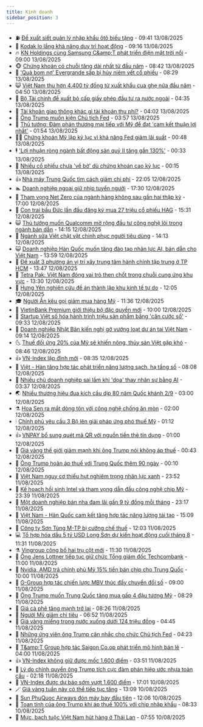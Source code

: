 ```yaml
---
title: Kinh doanh
sidebar_position: 3
---
```


<!-- vnexpress-kinh-doanh:START -->
- ⛽️ [Đề xuất siết quản lý nhập khẩu ôtô biếu tặng](https://vnexpress.net/de-xuat-siet-quan-ly-nhap-khau-oto-bieu-tang-4926358.html) - 09:41 13/08/2025
- 🐲 [Kodak lo lắng khả năng duy trì hoạt động](https://vnexpress.net/kodak-lo-lang-kha-nang-duy-tri-hoat-dong-4926343.html) - 09:16 13/08/2025
- 🔥 [KN Holdings cùng Samsung C&amp;amp;T phát triển điện mặt trời nổi](https://vnexpress.net/kn-holdings-cung-samsung-c-t-phat-trien-dien-mat-troi-noi-4926484.html) - 09:00 13/08/2025
- 🐵 [Chứng khoán có chuỗi tăng dài nhất từ đầu năm](https://vnexpress.net/chung-khoan-co-chuoi-tang-dai-nhat-tu-dau-nam-4926461.html) - 08:42 13/08/2025
- 🦅 [&#39;Quả bom nợ&#39; Evergrande sắp bị hủy niêm yết cổ phiếu](https://vnexpress.net/qua-bom-no-evergrande-sap-bi-huy-niem-yet-co-phieu-4926400.html) - 08:29 13/08/2025
- 😺 [Việt Nam thu hơn 4.400 tỷ đồng từ xuất khẩu cua ghẹ nửa đầu năm](https://vnexpress.net/viet-nam-thu-hon-4-400-ty-dong-tu-xuat-khau-cua-ghe-nua-dau-nam-4926293.html) - 04:50 13/08/2025
- 🤩 [Bộ Tài chính đề xuất bỏ cấp giấy phép đầu tư ra nước ngoài](https://vnexpress.net/bo-tai-chinh-de-xuat-bo-cap-giay-phep-dau-tu-ra-nuoc-ngoai-4925852.html) - 04:35 13/08/2025
- 🌮 [Tài khoản giao thông khác gì tài khoản thu phí?](https://vnexpress.net/tai-khoan-thu-phi-khac-gi-tai-khoan-giao-thong-4925976.html) - 04:02 13/08/2025
- 🧰 [Ông Trump muốn kiện Chủ tịch Fed](https://vnexpress.net/ong-trump-muon-kien-chu-tich-fed-4926232.html) - 03:57 13/08/2025
- 🤔 [Thủ tướng: Đàm phán thương mại tiếp với Mỹ để đạt &#39;cam kết thuận lợi nhất&#39;](https://vnexpress.net/thu-tuong-dam-phan-thuong-mai-tiep-voi-my-de-dat-cam-ket-thuan-loi-nhat-4926171.html) - 01:54 13/08/2025
- 🧑‍💻 [Chứng khoán Mỹ lập kỷ lục vì khả năng Fed giảm lãi suất](https://vnexpress.net/chung-khoan-my-lap-ky-luc-vi-kha-nang-fed-giam-lai-suat-4926145.html) - 00:48 13/08/2025
- 🕴 [&#39;Lợi nhuận ròng ngành bất động sản quý II tăng gần 130%&#39;](https://vnexpress.net/loi-nhuan-rong-nganh-bat-dong-san-quy-ii-tang-gan-130-4925568.html) - 00:33 13/08/2025
- 🦩 [Nhiều cổ phiếu chưa &#39;về bờ&#39; dù chứng khoán cao kỷ lục](https://vnexpress.net/nhieu-co-phieu-chua-ve-bo-du-chung-khoan-cao-ky-luc-4925923.html) - 00:15 13/08/2025
- 👍 [Nhà máy Trung Quốc tìm cách giảm chi phí](https://vnexpress.net/nha-may-trung-quoc-tim-cach-giam-chi-phi-4925883.html) - 22:05 12/08/2025
- 🏊 [Doanh nghiệp ngoại giữ nhịp tuyển người](https://vnexpress.net/doanh-nghiep-ngoai-giu-nhip-tuyen-nguoi-4926011.html) - 17:30 12/08/2025
- 🤡 [Tham vọng Net Zero của ngành hàng không sau gần hai thập kỷ](https://vnexpress.net/tham-vong-net-zero-cua-nganh-hang-khong-sau-gan-hai-thap-ky-4925900.html) - 17:00 12/08/2025
- 👀 [Con trai bầu Đức lần đầu đăng ký mua 27 triệu cổ phiếu HAG](https://vnexpress.net/con-trai-bau-duc-lan-dau-dang-ky-mua-27-trieu-co-phieu-hag-4926091.html) - 15:31 12/08/2025
- 😺 [Thủ tướng muốn Qualcomm mở rộng đầu tư công nghệ lõi trong ngành bán dẫn](https://vnexpress.net/thu-tuong-muon-qualcomm-mo-rong-dau-tu-cong-nghe-loi-trong-nganh-ban-dan-4926084.html) - 14:15 12/08/2025
- 🦣 [Ngành sữa Việt chật vật chinh phục người tiêu dùng](https://vnexpress.net/nganh-sua-viet-chat-vat-chinh-phuc-nguoi-tieu-dung-4926041.html) - 14:13 12/08/2025
- 😺 [Doanh nghiệp Hàn Quốc muốn tăng đào tạo nhân lực AI, bán dẫn cho Việt Nam](https://vnexpress.net/doanh-nghiep-han-quoc-muon-tang-dao-tao-nhan-luc-ai-ban-dan-cho-viet-nam-4926077.html) - 13:59 12/08/2025
- 💼 [Đề xuất 3 phương án vị trí xây trung tâm hành chính tập trung ở TP HCM](https://vnexpress.net/de-xuat-3-phuong-an-vi-tri-xay-trung-tam-hanh-chinh-tap-trung-o-tp-hcm-4926082.html) - 13:47 12/08/2025
- 🤗 [Tetra Pak: Việt Nam đóng vai trò then chốt trong chuỗi cung ứng khu vực](https://vnexpress.net/tetra-pak-viet-nam-dong-vai-tro-then-chot-trong-chuoi-cung-ung-khu-vuc-4926074.html) - 13:30 12/08/2025
- 👀 [Hưng Yên nghiên cứu đề án thành lập khu kinh tế tự do](https://vnexpress.net/hung-yen-nghien-cuu-de-an-thanh-lap-khu-kinh-te-tu-do-4926048.html) - 12:05 12/08/2025
- 🎓 [Người Ấn kêu gọi giảm mua hàng Mỹ](https://vnexpress.net/nguoi-an-keu-goi-giam-mua-hang-my-4925943.html) - 11:36 12/08/2025
- 🗽 [VietinBank Premium giới thiệu bộ đặc quyền mới](https://vnexpress.net/vietinbank-premium-gioi-thieu-bo-dac-quyen-moi-4925446.html) - 10:00 12/08/2025
- 🚀 [Startup Việt số hóa hành trình triệu sản phẩm bằng &#39;căn cước số&#39;](https://vnexpress.net/hanh-trinh-lam-can-cuoc-dinh-danh-cho-hang-trieu-san-pham-viet-4922486.html) - 09:33 12/08/2025
- 🤗 [Doanh nghiệp Nhật Bản kiến nghị gỡ vướng loạt dự án tại Việt Nam](https://vnexpress.net/doanh-nghiep-nhat-ban-kien-nghi-go-vuong-loat-du-an-tai-viet-nam-4925979.html) - 09:14 12/08/2025
- 🌜 [Thuế đối ứng 20% của Mỹ sẽ khiến nông, thủy sản Việt gặp khó](https://vnexpress.net/thue-doi-ung-20-cua-my-se-khien-nong-thuy-san-viet-gap-kho-4925873.html) - 08:46 12/08/2025
- 👍 [VN-Index lập đỉnh mới](https://vnexpress.net/vn-index-lap-dinh-moi-4925939.html) - 08:35 12/08/2025
- 🤖 [Việt - Hàn tăng hợp tác phát triển năng lượng sạch, hạ tầng số](https://vnexpress.net/viet-han-tang-hop-tac-phat-trien-nang-luong-sach-ha-tang-so-4925913.html) - 08:08 12/08/2025
- 🫣 [Nhiều chủ doanh nghiệp sai lầm khi &#39;dọa&#39; thay nhân sự bằng AI](https://vnexpress.net/nhieu-chu-doanh-nghiep-sai-lam-khi-doa-thay-nhan-su-bang-ai-4925600.html) - 03:37 12/08/2025
- 🌏 [Nhiều thương hiệu đua kích cầu dịp 80 năm Quốc khánh 2/9](https://vnexpress.net/nhieu-thuong-hieu-dua-kich-cau-dip-80-nam-quoc-khanh-2-9-4925059.html) - 03:00 12/08/2025
- ⚗️ [Hoa Sen ra mắt dòng tôn với công nghệ chống ăn mòn](https://vnexpress.net/hoa-sen-ra-mat-dong-ton-voi-cong-nghe-chong-an-mon-4925577.html) - 02:00 12/08/2025
- 🕯 [Chính phủ yêu cầu 3 Bộ lên giải pháp ứng phó thuế Mỹ](https://vnexpress.net/chinh-phu-yeu-cau-3-bo-len-giai-phap-ung-pho-thue-my-4925676.html) - 01:12 12/08/2025
- 👍 [VNPAY bổ sung quét mã QR với nguồn tiền thẻ tín dụng](https://vnexpress.net/vnpay-bo-sung-quet-ma-qr-voi-nguon-tien-the-tin-dung-4925340.html) - 01:00 12/08/2025
- 🤠 [Giá vàng thế giới giảm mạnh khi ông Trump nói không áp thuế](https://vnexpress.net/gia-vang-the-gioi-giam-manh-khi-ong-trump-noi-khong-ap-thue-4925663.html) - 00:43 12/08/2025
- 🌊 [Ông Trump hoãn áp thuế với Trung Quốc thêm 90 ngày](https://vnexpress.net/ong-trump-hoan-ap-thue-voi-trung-quoc-them-90-ngay-4925653.html) - 00:10 12/08/2025
- 🌈 [Việt Nam nguy cơ thiếu hụt nghiêm trọng nhân lực xanh](https://vnexpress.net/viet-nam-nguy-co-thieu-hut-nghiem-trong-nhan-luc-xanh-4925645.html) - 23:52 11/08/2025
- 🥳 [Kế hoạch hồi sinh Intel và tham vọng dẫn đầu công nghệ chip Mỹ](https://vnexpress.net/ke-hoach-hoi-sinh-intel-va-tham-vong-dan-dau-cong-nghe-chip-my-4925623.html) - 23:39 11/08/2025
- 🐻 [Một doanh nghiệp bán nha đam lãi gần 9 tỷ đồng mỗi tháng](https://vnexpress.net/mot-doanh-nghiep-ban-nha-dam-lai-gan-9-ty-dong-moi-thang-4925487.html) - 23:17 11/08/2025
- 💫 [Việt Nam - Hàn Quốc cam kết tăng hợp tác năng lượng tái tạo](https://vnexpress.net/viet-nam-han-quoc-cam-ket-tang-hop-tac-nang-luong-tai-tao-4925605.html) - 15:09 11/08/2025
- 🤩 [Công ty Sơn Tùng M-TP bị cưỡng chế thuế](https://vnexpress.net/cong-ty-son-tung-m-tp-bi-cuong-che-thue-4925583.html) - 12:03 11/08/2025
- 💻 [Tổ hợp hóa dầu 5 tỷ USD Long Sơn dự kiến hoạt động cuối tháng 8](https://vnexpress.net/to-hop-hoa-dau-5-ty-usd-long-son-du-kien-hoat-dong-cuoi-thang-8-4925476.html) - 11:31 11/08/2025
- ⚗️ [Vingroup công bố hai trụ cột mới](https://vnexpress.net/vingroup-cong-bo-hai-tru-cot-moi-4925581.html) - 11:30 11/08/2025
- 🌈 [Ông Jens Lottner tiếp tục giữ chức Tổng giám đốc Techcombank](https://vnexpress.net/ong-jens-lottner-tiep-tuc-giu-chuc-tong-giam-doc-techcombank-4925562.html) - 11:00 11/08/2025
- 🌝 [Nvidia, AMD trả chính phủ Mỹ 15% tiền bán chip cho Trung Quốc](https://vnexpress.net/nvidia-amd-tra-chinh-phu-my-15-tien-ban-chip-cho-trung-quoc-4925506.html) - 10:00 11/08/2025
- 🥸 [G-Group hợp tác chiến lược MBV thúc đẩy chuyển đổi số](https://vnexpress.net/g-group-hop-tac-chien-luoc-mbv-thuc-day-chuyen-doi-so-4925491.html) - 09:00 11/08/2025
- 🦆 [Ông Trump muốn Trung Quốc tăng mua gấp 4 đậu tương Mỹ](https://vnexpress.net/ong-trump-muon-trung-quoc-tang-mua-gap-4-dau-tuong-my-4925459.html) - 08:29 11/08/2025
- 🌋 [Giá cà phê tăng mạnh trở lại](https://vnexpress.net/gia-ca-phe-tang-manh-tro-lai-4925370.html) - 08:26 11/08/2025
- 🦍 [Người Mỹ giảm chi tiêu](https://vnexpress.net/nguoi-my-giam-chi-tieu-4925077.html) - 06:52 11/08/2025
- 🤔 [Giá vàng miếng trong nước xuống dưới 124 triệu đồng](https://vnexpress.net/gia-vang-moi-nhat-hom-nay-ngay-11-8-4925383.html) - 04:45 11/08/2025
- 🧰 [Những ứng viên ông Trump cân nhắc cho chức Chủ tịch Fed](https://vnexpress.net/nhung-ung-vien-ong-trump-can-nhac-cho-chuc-chu-tich-fed-4925279.html) - 04:23 11/08/2025
- 🌝 [T&amp;amp;T Group hợp tác Saigon Co.op phát triển mô hình bán lẻ](https://vnexpress.net/t-t-group-hop-tac-saigon-co-op-phat-trien-mo-hinh-ban-le-4925106.html) - 04:00 11/08/2025
- 👍 [VN-Index không giữ được mốc 1.600 điểm](https://vnexpress.net/vn-index-vuot-1-600-diem-4925349.html) - 03:51 11/08/2025
- 🗽 [Lý do chính quyền ông Trump tích cực đàm phán hiệp ước nhựa toàn cầu](https://vnexpress.net/ly-do-chinh-quyen-ong-trump-tich-cuc-dam-phan-hiep-uoc-nhua-toan-cau-4925252.html) - 02:18 11/08/2025
- 🐎 [VN-Index được dự báo sớm vượt 1.600 điểm](https://vnexpress.net/vn-index-duoc-du-bao-som-vuot-1-600-diem-4925161.html) - 17:01 10/08/2025
- 🪄 [Giá vàng tuần này có thể tiếp tục tăng](https://vnexpress.net/gia-vang-tuan-toi-co-the-tiep-tuc-tang-4925112.html) - 13:09 10/08/2025
- 🎊 [Sun PhuQuoc Airways đón máy bay đầu tiên](https://vnexpress.net/sun-phuquoc-airways-don-may-bay-dau-tien-4925081.html) - 12:06 10/08/2025
- 🗽 [Toan tính của ông Trump khi áp thuế 100% với chip nhập khẩu](https://vnexpress.net/toan-tinh-cua-ong-trump-khi-ap-thue-100-voi-chip-nhap-khau-4925091.html) - 08:33 10/08/2025
- 🦩 [Mực, bạch tuộc Việt Nam hút hàng ở Thái Lan](https://vnexpress.net/muc-bach-tuoc-viet-nam-hut-hang-o-thai-lan-4925065.html) - 07:55 10/08/2025<!-- vnexpress-kinh-doanh:END -->
